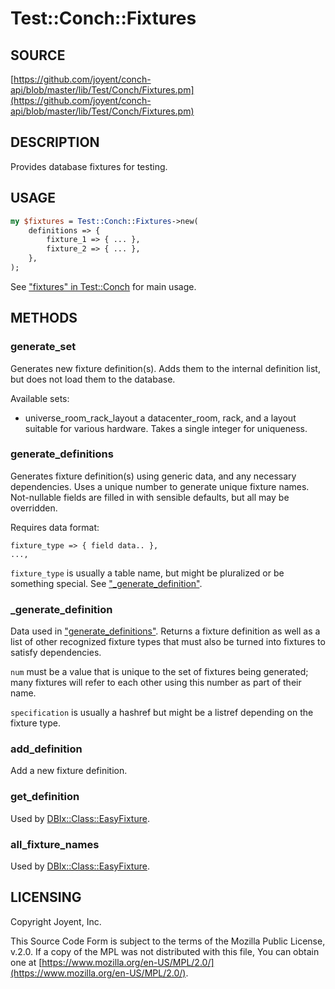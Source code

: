 # Test::Conch::Fixtures

## SOURCE

[https://github.com/joyent/conch-api/blob/master/lib/Test/Conch/Fixtures.pm](https://github.com/joyent/conch-api/blob/master/lib/Test/Conch/Fixtures.pm)

## DESCRIPTION

Provides database fixtures for testing.

## USAGE

```perl
my $fixtures = Test::Conch::Fixtures->new(
    definitions => {
        fixture_1 => { ... },
        fixture_2 => { ... },
    },
);
```

See ["fixtures" in Test::Conch](../modules/Test%3A%3AConch#fixtures) for main usage.

## METHODS

### generate\_set

Generates new fixture definition(s). Adds them to the internal definition list, but does not
load them to the database.

Available sets:

- universe\_room\_rack\_layout
a datacenter\_room,
rack, and a layout suitable for various hardware. Takes a single integer for uniqueness.

### generate\_definitions

Generates fixture definition(s) using generic data, and any necessary dependencies. Uses a
unique number to generate unique fixture names. Not-nullable fields are filled in with
sensible defaults, but all may be overridden.

Requires data format:

```
fixture_type => { field data.. },
...,
```

`fixture_type` is usually a table name, but might be pluralized or be something special. See
["\_generate\_definition"](#_generate_definition).

### \_generate\_definition

Data used in ["generate\_definitions"](#generate_definitions). Returns a fixture definition as well as a list of other
recognized fixture types that must also be turned into fixtures to satisfy dependencies.

`num` must be a value that is unique to the set of fixtures being generated; many fixtures
will refer to each other using this number as part of their name.

`specification` is usually a hashref but might be a listref depending on the fixture type.

### add\_definition

Add a new fixture definition.

### get\_definition

Used by [DBIx::Class::EasyFixture](https://metacpan.org/pod/DBIx%3A%3AClass%3A%3AEasyFixture).

### all\_fixture\_names

Used by [DBIx::Class::EasyFixture](https://metacpan.org/pod/DBIx%3A%3AClass%3A%3AEasyFixture).

## LICENSING

Copyright Joyent, Inc.

This Source Code Form is subject to the terms of the Mozilla Public License,
v.2.0. If a copy of the MPL was not distributed with this file, You can obtain
one at [https://www.mozilla.org/en-US/MPL/2.0/](https://www.mozilla.org/en-US/MPL/2.0/).
